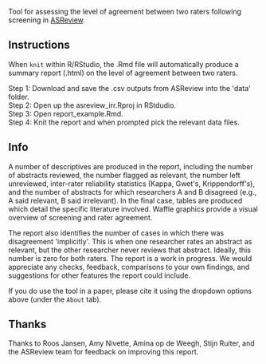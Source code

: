 Tool for assessing the level of agreement between two raters following screening in [ASReview](https://asreview.nl/).

## Instructions

When `knit` within R/RStudio, the .Rmd file will automatically produce a summary report (.html) on the level of agreement between two raters.

Step 1: Download and save the .csv outputs from ASReview into the 'data' folder.  
Step 2: Open up the asreview_irr.Rproj in RStdudio.  
Step 3: Open report_example.Rmd.  
Step 4: Knit the report and when prompted pick the relevant data files.  

## Info

A number of descriptives are produced in the report, including the number of abstracts reviewed, the number flagged as relevant, the number left unreviewed, inter-rater reliability statistics (Kappa, Gwet's, Krippendorff's), and the number of abstracts for which researchers A and B disagreed (e.g., A said relevant, B said irrelevant). In the final case, tables are produced which detail the specific literature involved. Waffle graphics provide a visual overview of screening and rater agreement.

The report also identifies the number of cases in which there was disagreement 'implicitly'. This is when one researcher rates an abstract as relevant, but the other researcher never reviews that abstract. Ideally, this number is zero for both raters.
The report is a work in progress. We would appreciate any checks, feedback, comparisons to your own findings, and suggestions for other features the report could include.

If you do use the tool in a paper, please cite it using the dropdown options above (under the `About` tab).

## Thanks

Thanks to Roos Jansen, Amy Nivette, Amina op de Weegh, Stijn Ruiter, and the ASReview team for feedback on improving this report.

